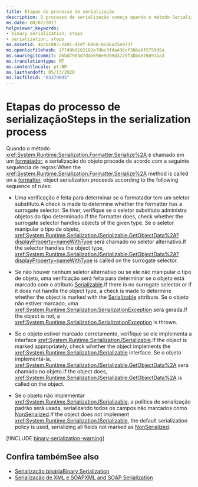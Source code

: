 ```yaml
---
title: Etapas do processo de serialização
description: O processo de serialização começa quando o método Serialize é chamado em um formatador. Este artigo descreve a sequência de eventos.
ms.date: 08/07/2017
helpviewer_keywords:
- binary serialization, steps
- serialization, steps
ms.assetid: 4bcbc883-2a91-418f-b968-6c86a25e9737
ms.openlocfilehash: 1f749b9102182e78bc3fda436cf386a9f5759d5a
ms.sourcegitcommit: d6bd7903d7d46698e9d89d3725f3bb4876891aa3
ms.translationtype: MT
ms.contentlocale: pt-BR
ms.lasthandoff: 05/13/2020
ms.locfileid: "83379095"
---
```

# <a name="steps-in-the-serialization-process"></a><span data-ttu-id="3abff-104">Etapas do processo de serialização</span><span class="sxs-lookup"><span data-stu-id="3abff-104">Steps in the serialization process</span></span>
<span data-ttu-id="3abff-105">Quando o método <xref:System.Runtime.Serialization.Formatter.Serialize%2A> é chamado em um [formatador](xref:System.Runtime.Serialization.Formatter), a serialização do objeto procede de acordo com a seguinte sequência de regras:</span><span class="sxs-lookup"><span data-stu-id="3abff-105">When the <xref:System.Runtime.Serialization.Formatter.Serialize%2A> method is called on a [formatter](xref:System.Runtime.Serialization.Formatter), object serialization proceeds according to the following sequence of rules:</span></span>

- <span data-ttu-id="3abff-106">Uma verificação é feita para determinar se o formatador tem um seletor substituto.</span><span class="sxs-lookup"><span data-stu-id="3abff-106">A check is made to determine whether the formatter has a surrogate selector.</span></span> <span data-ttu-id="3abff-107">Se tiver, verifique se o seletor substituto administra objetos do tipo determinado.</span><span class="sxs-lookup"><span data-stu-id="3abff-107">If the formatter does, check whether the surrogate selector handles objects of the given type.</span></span> <span data-ttu-id="3abff-108">Se o seletor manipular o tipo de objeto, <xref:System.Runtime.Serialization.ISerializable.GetObjectData%2A?displayProperty=nameWithType> será chamado no seletor alternativo.</span><span class="sxs-lookup"><span data-stu-id="3abff-108">If the selector handles the object type, <xref:System.Runtime.Serialization.ISerializable.GetObjectData%2A?displayProperty=nameWithType> is called on the surrogate selector.</span></span>

- <span data-ttu-id="3abff-109">Se não houver nenhum seletor alternativo ou se ele não manipular o tipo de objeto, uma verificação será feita para determinar se o objeto está marcado com o atributo [Serializable](xref:System.SerializableAttribute).</span><span class="sxs-lookup"><span data-stu-id="3abff-109">If there is no surrogate selector or if it does not handle the object type, a check is made to determine whether the object is marked with the [Serializable](xref:System.SerializableAttribute) attribute.</span></span> <span data-ttu-id="3abff-110">Se o objeto não estiver marcado, uma <xref:System.Runtime.Serialization.SerializationException> será gerada.</span><span class="sxs-lookup"><span data-stu-id="3abff-110">If the object is not, a <xref:System.Runtime.Serialization.SerializationException> is thrown.</span></span>

- <span data-ttu-id="3abff-111">Se o objeto estiver marcado corretamente, verifique se ele implementa a interface <xref:System.Runtime.Serialization.ISerializable>.</span><span class="sxs-lookup"><span data-stu-id="3abff-111">If the object is marked appropriately, check whether the object implements the <xref:System.Runtime.Serialization.ISerializable> interface.</span></span> <span data-ttu-id="3abff-112">Se o objeto implementá-la, <xref:System.Runtime.Serialization.ISerializable.GetObjectData%2A> será chamado no objeto.</span><span class="sxs-lookup"><span data-stu-id="3abff-112">If the object does, <xref:System.Runtime.Serialization.ISerializable.GetObjectData%2A> is called on the object.</span></span>
  
- <span data-ttu-id="3abff-113">Se o objeto não implementar <xref:System.Runtime.Serialization.ISerializable>, a política de serialização padrão será usada, serializando todos os campos não marcados como [NonSerialized](xref:System.NonSerializedAttribute).</span><span class="sxs-lookup"><span data-stu-id="3abff-113">If the object does not implement <xref:System.Runtime.Serialization.ISerializable>, the default serialization policy is used, serializing all fields not marked as [NonSerialized](xref:System.NonSerializedAttribute).</span></span>

[!INCLUDE [binary-serialization-warning](../../../includes/binary-serialization-warning.md)]
  
## <a name="see-also"></a><span data-ttu-id="3abff-114">Confira também</span><span class="sxs-lookup"><span data-stu-id="3abff-114">See also</span></span>

- [<span data-ttu-id="3abff-115">Serialização binária</span><span class="sxs-lookup"><span data-stu-id="3abff-115">Binary Serialization</span></span>](binary-serialization.md)
- [<span data-ttu-id="3abff-116">Serialização de XML e SOAP</span><span class="sxs-lookup"><span data-stu-id="3abff-116">XML and SOAP Serialization</span></span>](xml-and-soap-serialization.md)
